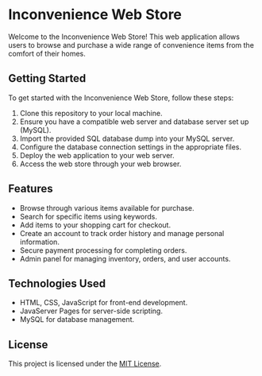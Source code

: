 # Inconvenience Web Store

Welcome to the Inconvenience Web Store! This web application allows users to browse and purchase a wide range of convenience items from the comfort of their homes.

## Getting Started

To get started with the Inconvenience Web Store, follow these steps:

1. Clone this repository to your local machine.
2. Ensure you have a compatible web server and database server set up (MySQL).
3. Import the provided SQL database dump into your MySQL server.
4. Configure the database connection settings in the appropriate files.
5. Deploy the web application to your web server.
6. Access the web store through your web browser.

## Features

- Browse through various items available for purchase.
- Search for specific items using keywords.
- Add items to your shopping cart for checkout.
- Create an account to track order history and manage personal information.
- Secure payment processing for completing orders.
- Admin panel for managing inventory, orders, and user accounts.

## Technologies Used

- HTML, CSS, JavaScript for front-end development.
- JavaServer Pages for server-side scripting.
- MySQL for database management.

## License

This project is licensed under the [MIT License](LICENSE).
